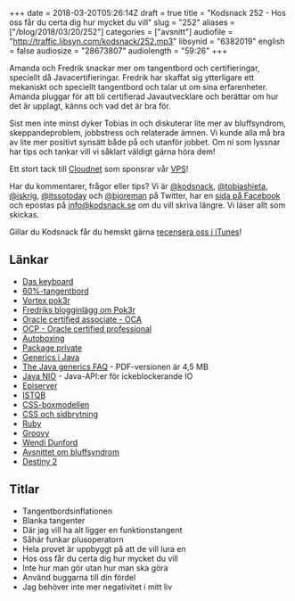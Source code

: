 +++
date = 2018-03-20T05:26:14Z
draft = true
title = "Kodsnack 252 - Hos oss får du certa dig hur mycket du vill"
slug = "252"
aliases = ["/blog/2018/03/20/252"]
categories = ["avsnitt"]
audiofile = "http://traffic.libsyn.com/kodsnack/252.mp3"
libsynid = "6382019"
english = false
audiosize = "28673807"
audiolength = "59:26"
+++

Amanda och Fredrik snackar mer om tangentbord och certifieringar, speciellt då Javacertifieringar. Fredrik har skaffat sig ytterligare ett mekaniskt och speciellt tangentbord och talar ut om sina erfarenheter. Amanda pluggar för att bli certifierad Javautvecklare och berättar om hur det är upplagt, känns och vad det är bra för.

Sist men inte minst dyker Tobias in och diskuterar lite mer av bluffsyndrom, skeppandeproblem, jobbstress och relaterade ämnen. Vi kunde alla må bra av lite mer positivt synsätt både på och utanför jobbet. Om ni som lyssnar har tips och tankar vill vi såklart väldigt gärna höra dem!

Ett stort tack till [Cloudnet](http://www.cloudnet.se) som sponsrar vår [VPS](http://en.wikipedia.org/wiki/Virtual_private_server)!

Har du kommentarer, frågor eller tips? Vi är [@kodsnack](https://www.twitter.com/kodsnack), [@tobiashieta](https://www.twitter.com/tobiashieta), [@iskrig](https://www.twitter.com/iskrig), [@itssotoday](https://twitter.com/itssotoday) och [@bjoreman](https://www.twitter.com/bjoreman) på Twitter, har en [sida på Facebook](https://www.facebook.com/kodsnack) och epostas på [info@kodsnack.se](mailto:info@kodsnack.se) om du vill skriva längre. Vi läser allt som skickas.

Gillar du Kodsnack får du hemskt gärna [recensera oss i iTunes](http://itunes.apple.com/se/podcast/kodsnack/id561631498?l=en)!

## Länkar ##
* [Das keyboard](https://www.daskeyboard.com/)
* [60%-tangentbord](http://www.keyboardco.com/blog/index.php/2017/08/full-size-tkl-60-and-more-a-guide-to-mechanical-keyboard-sizes/)
* [Vortex pok3r](http://www.vortexgear.tw/vortex2_3.asp?kind=47&kind2=220&sn=3&so3=open)
* [Fredriks blogginlägg om Pok3r](https://bjoreman.com/thoughts/pok3r.html)
* [Oracle certified associate - OCA](https://education.oracle.com/pls/web_prod-plq-dad/db_pages.getpage?page_id=654&get_params=p_id:357&p_org_id=40&lang=S#tabs-1-1)
* [OCP - Oracle certified professional](https://education.oracle.com/pls/web_prod-plq-dad/db_pages.getpage?page_id=654&get_params=p_id:357)
* [Autoboxing](https://docs.oracle.com/javase/8/docs/technotes/guides/language/autoboxing.html)
* [Package private](https://docs.oracle.com/javase/tutorial/java/javaOO/accesscontrol.html)
* [Generics i Java](https://docs.oracle.com/javase/tutorial/java/generics/types.html)
* [The Java generics FAQ](http://www.angelikalanger.com/GenericsFAQ/JavaGenericsFAQ.html) - PDF-versionen är 4,5 MB
* [Java NIO](https://en.wikipedia.org/wiki/New_I/O_%28Java%29) - Java-API:er för ickeblockerande IO
* [Episerver](https://en.wikipedia.org/wiki/Episerver)
* [ISTQB](https://www.istqb.org/)
* [CSS-boxmodellen](https://developer.mozilla.org/en-US/docs/Learn/CSS/Introduction_to_CSS/Box_model)
* [CSS och sidbrytning](https://davidwalsh.name/css-page-breaks)
* [Ruby](https://en.wikipedia.org/wiki/Ruby_%28programming_language%29)
* [Groovy](https://en.wikipedia.org/wiki/Groovy_%28programming_language%29)
* [Wendi Dunford](https://twitter.com/therapythursdys)
* [Avsnittet om bluffsyndrom](http://kodsnack.se/240/)
* [Destiny 2](https://en.wikipedia.org/wiki/Destiny_2)

## Titlar ##
* Tangentbordsinflationen
* Blanka tangenter
* Där jag vill ha alt ligger en funktionstangent
* Såhär funkar plusoperatorn
* Hela provet är uppbyggt på att de vill lura en
* Hos oss får du certa dig hur mycket du vill
* Inte hur man gör utan hur man ska göra
* Använd buggarna till din fördel
* Jag behöver inte mer negativitet i mitt liv